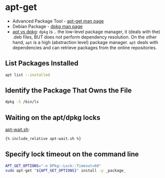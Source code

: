 # apt-get

* Advanced Package Tool -
[apt-get man page](https://linux.die.net/man/8/apt-get)
* Debian Package -
[dpkg man page](https://man7.org/linux/man-pages/man1/dpkg.1.html)
* [apt vs dpkg](https://www.geeksforgeeks.org/difference-between-apt-and-dpkg-in-ubuntu/):
`dpkg` is .. the low-level package manager, it (deals with the) .deb files, BUT
does not perform dependency resolution.
On the other hand, `apt` is a high (abstraction level) package manager.
`apt` deals with dependencies and can retrieve packages from the online
repositories.


## List Packages Installed

```sh
apt list --installed
```

## Identify the Package That Owns the File

```sh
dpkg -S /bin/ls
```

## Waiting on the apt/dpkg locks

[apt-wait.sh](apt-wait.sh):
```sh
{% include_relative apt-wait.sh %}
```

## Specify lock timeout on the command line

```sh
APT_GET_OPTIONS="-o DPkg::Lock::Timeout=60"
sudo apt-get "${APT_GET_OPTIONS}" install -y _package_
```
